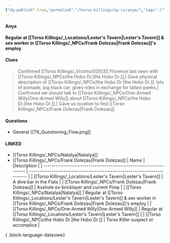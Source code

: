 ```yaml
---
{"dg-publish":true,"permalink":"/torso-killings/np-cs/anya/","tags":["Torso"]}
---
```



#### Anya
**Regular at [[Torso Killings/_Locations/Lester's Tavern\|Lester's Tavern]] & sex worker in [[Torso Killings/_NPCs/Frank Dolezau\|Frank Dolezau]]'s employ**

#### Clues
> Confirmed [[Torso Killings/_Victims/03\|03]] Florence last seen with [[Torso Killings/_NPCs/the Hobo Dr.\|the Hobo Dr.]],| Gave physical description of [[Torso Killings/_NPCs/the Hobo Dr.\|the Hobo Dr.]]: lots of pomade, big black car, gives rides in exchange for tattoo peeks,| Confirmed we should talk to [[Torso Killings/_NPCs/One-Armed Willy\|One-Armed Willy]] about [[Torso Killings/_NPCs/the Hobo Dr.\|the Hobo Dr.]],| Gave us location to find [[Torso Killings/_NPCs/Frank Dolezau\|Frank Dolezau]]

#### Questions
- General [[TK_Questioning_Flow.png]]

#### LINKED
- [[Torso Killings/_NPCs/Natalya\|Natalya]]
- [[Torso Killings/_NPCs/Frank Dolezau\|Frank Dolezau]]
| Name                                                              | Description                                                               |
| ----------------------------------------------------------------- | ------------------------------------------------------------------------- |
| [[Torso Killings/_Locations/Lester's Tavern\|Lester's Tavern]] | A dive bar in the Flats                                                   |
| [[Torso Killings/_NPCs/Frank Dolezau\|Frank Dolezau]]          | Asshole ex-bricklayer and current Pimp                                    |
| [[Torso Killings/_NPCs/Natalya\|Natalya]]                      | Regular at [[Torso Killings/_Locations/Lester's Tavern\|Lester's Tavern]] & sex worker in [[Torso Killings/_NPCs/Frank Dolezau\|Frank Dolezau]]'s employ |
| [[Torso Killings/_NPCs/One-Armed Willy\|One-Armed Willy]]      | Regular at [[Torso Killings/_Locations/Lester's Tavern\|Lester's Tavern]]                                            |
| [[Torso Killings/_NPCs/the Hobo Dr.\|the Hobo Dr.]]            | Torso Killer suspect or accomplice                                        |

{ .block-language-dataview}